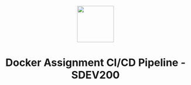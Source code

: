 <p align="center">
  <img width="100" height="100" src="https://brandslogos.com/wp-content/uploads/images/java-logo-1.png](https://cdn.freebiesupply.com/logos/large/2x/docker-logo-png-transparent.png">
</p>

<h1 align="center"> Docker Assignment CI/CD Pipeline - SDEV200</h1>

